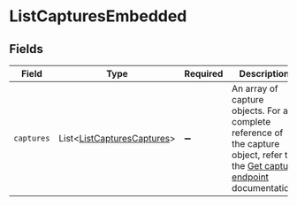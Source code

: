# ListCapturesEmbedded


## Fields

| Field                                                                                                                                        | Type                                                                                                                                         | Required                                                                                                                                     | Description                                                                                                                                  |
| -------------------------------------------------------------------------------------------------------------------------------------------- | -------------------------------------------------------------------------------------------------------------------------------------------- | -------------------------------------------------------------------------------------------------------------------------------------------- | -------------------------------------------------------------------------------------------------------------------------------------------- |
| `captures`                                                                                                                                   | List\<[ListCapturesCaptures](../../models/operations/ListCapturesCaptures.md)>                                                               | :heavy_minus_sign:                                                                                                                           | An array of capture objects. For a complete reference of the capture object, refer to the [Get capture endpoint](get-capture) documentation. |